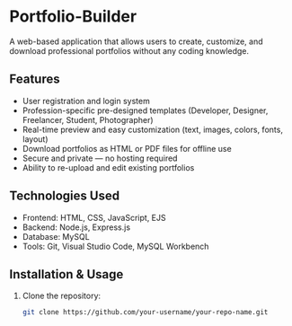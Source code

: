 # Portfolio-Builder
A web-based application that allows users to create, customize, and download professional portfolios without any coding knowledge.

## Features

- User registration and login system
- Profession-specific pre-designed templates (Developer, Designer, Freelancer, Student, Photographer)
- Real-time preview and easy customization (text, images, colors, fonts, layout)
- Download portfolios as HTML or PDF files for offline use
- Secure and private — no hosting required
- Ability to re-upload and edit existing portfolios

## Technologies Used

- Frontend: HTML, CSS, JavaScript, EJS
- Backend: Node.js, Express.js
- Database: MySQL
- Tools: Git, Visual Studio Code, MySQL Workbench

## Installation & Usage

1. Clone the repository:
   ```bash
   git clone https://github.com/your-username/your-repo-name.git
